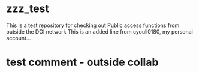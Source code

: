 # zzz_test
This is a test repository for checking out Public access functions from outside the DOI network
This is an added line from cyoull0180, my personal account...

# test comment - outside collab

